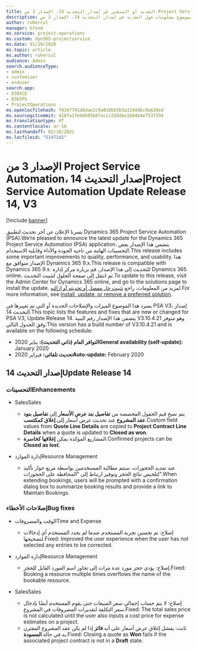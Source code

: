 ```yaml
---
title: الجديد أو المتغير في إصدار التحديث 14، الإصدار 3 من Project Service Automation
description: يقدم هذا الموضوع معلومات حول الجديد في إصدار التحديث 14، الإصدار 3 من Project Service Automation.
author: ruhercul
manager: kfend
ms.service: project-operations
ms.custom: dyn365-projectservice
ms.date: 01/29/2020
ms.topic: article
ms.author: ruhercul
audience: Admin
search.audienceType:
- admin
- customizer
- enduser
search.app:
- D365CE
- D365PS
- ProjectOperations
ms.openlocfilehash: f9347741d8dae2c9a810bb5b3a32d4d6c0a628ed
ms.sourcegitcommit: 418fa1fe9d605b8faccc2d5dee1b04b4e753f194
ms.translationtype: HT
ms.contentlocale: ar-SA
ms.lasthandoff: 02/10/2021
ms.locfileid: "5147142"
---
```

# <a name="project-service-automation-update-release-14-v3"></a><span data-ttu-id="25fca-103">الإصدار 3 من Project Service Automation، إصدار التحديث 14</span><span class="sxs-lookup"><span data-stu-id="25fca-103">Project Service Automation Update Release 14, V3</span></span>

[!include [banner](../includes/psa-now-project-operations.md)]

<span data-ttu-id="25fca-104">يسرنا الإعلان عن آخر تحديث لتطبيق Dynamics 365 Project Service Automation (PSA).</span><span class="sxs-lookup"><span data-stu-id="25fca-104">We’re pleased to announce the latest update for the Dynamics 365 Project Service Automation (PSA) application.</span></span> <span data-ttu-id="25fca-105">يتضمن هذا الإصدار بعض التحسينات الهامة من ناحية الجودة والأداء وقابلية الاستخدام.</span><span class="sxs-lookup"><span data-stu-id="25fca-105">This release includes some important improvements to quality, performance, and usability.</span></span> <span data-ttu-id="25fca-106">هذا الإصدار متوافق مع Dynamics 365 9.x.</span><span class="sxs-lookup"><span data-stu-id="25fca-106">This release is compatible with Dynamics 365 9.x.</span></span> <span data-ttu-id="25fca-107">للتحديث إلى هذا الإصدار، قم بزيارة مركز إدارة Dynamics 365 online، ثم انتقل إلى صفحة الحلول لتثبيت التحديث.</span><span class="sxs-lookup"><span data-stu-id="25fca-107">To update to this release, visit the Admin Center for Dynamics 365 online, and go to the solutions page to install the update.</span></span> <span data-ttu-id="25fca-108">لمزيد من المعلومات، راجع [تثبيت حل مفضل أو تحديثه أو إزالته](https://docs.microsoft.com/power-platform/admin/install-remove-preferred-solution).</span><span class="sxs-lookup"><span data-stu-id="25fca-108">For more information, see [Install, update, or remove a preferred solution](https://docs.microsoft.com/power-platform/admin/install-remove-preferred-solution).</span></span>

<span data-ttu-id="25fca-109">يسرد هذا الموضوع الميزات والإصلاحات الجديدة أو التي تم تغييرها في PSA V3، إصدار التحديث 14.</span><span class="sxs-lookup"><span data-stu-id="25fca-109">This topic lists the features and fixes that are new or changed for PSA V3, Update Release 14.</span></span> <span data-ttu-id="25fca-110">يتضمن هذا الإصدار رقم البنية V3.10.4.21 وهو متوفر وفق الجدول التالي:</span><span class="sxs-lookup"><span data-stu-id="25fca-110">This version has a build number of V3.10.4.21 and is available on the following schedule:</span></span>

- <span data-ttu-id="25fca-111">**التوافر العام (ذاتي التحديث):** يناير 2020</span><span class="sxs-lookup"><span data-stu-id="25fca-111">**General availability (self-update):** January 2020</span></span>
- <span data-ttu-id="25fca-112">**تحديث تلقائي:** فبراير 2020</span><span class="sxs-lookup"><span data-stu-id="25fca-112">**Auto-update:** February 2020</span></span>

## <a name="update-release-14"></a><span data-ttu-id="25fca-113">إصدار التحديث 14</span><span class="sxs-lookup"><span data-stu-id="25fca-113">Update Release 14</span></span>

### <a name="enhancements"></a><span data-ttu-id="25fca-114">التحسينات</span><span class="sxs-lookup"><span data-stu-id="25fca-114">Enhancements</span></span>

- <span data-ttu-id="25fca-115">‏‏Sales</span><span class="sxs-lookup"><span data-stu-id="25fca-115">Sales</span></span>

     - <span data-ttu-id="25fca-116">يتم نسخ قيم الحقول المخصصة من **تفاصيل بند عرض الأسعار‬‬** إلى **تفاصيل بنود عقد المشروع‬** عند تحديث عرض أسعار إلى **إغلاق كمكتسب**.</span><span class="sxs-lookup"><span data-stu-id="25fca-116">Custom field values from **Quote Line Details** are copied to **Project Contract Line Details** when a quote is updated to **Closed as won**.</span></span>
     - <span data-ttu-id="25fca-117">المشاريع المؤكدة يمكن **إغلاقها كخاسرة**.</span><span class="sxs-lookup"><span data-stu-id="25fca-117">Confirmed projects can be **Closed as lost**.</span></span>

- <span data-ttu-id="25fca-118">إدارة الموارد</span><span class="sxs-lookup"><span data-stu-id="25fca-118">Resource Management</span></span>

     - <span data-ttu-id="25fca-119">عند تمديد الحجوزات، ستتم مطالبة المستخدمين بواسطة مربع حوار تأكيد لتلخيص نتائج الحجز وتوفير ارتباط إلى "المحافظة على الحجوزات‬".</span><span class="sxs-lookup"><span data-stu-id="25fca-119">When extending bookings, users will be prompted with a confirmation dialog box to summarize booking results and provide a link to Maintain Bookings.</span></span>


### <a name="bug-fixes"></a><span data-ttu-id="25fca-120">إصلاحات الأخطاء</span><span class="sxs-lookup"><span data-stu-id="25fca-120">Bug fixes</span></span>

- <span data-ttu-id="25fca-121">الوقت والمصروفات</span><span class="sxs-lookup"><span data-stu-id="25fca-121">Time and Expense</span></span>

     - <span data-ttu-id="25fca-122">إصلاح: تم تحسين تجربة المستخدم عندما لم يحدد المستخدم أي إدخالات لتصحيحها.</span><span class="sxs-lookup"><span data-stu-id="25fca-122">Fixed: Improved the user experience when the user has not selected any entries to be corrected.</span></span>

- <span data-ttu-id="25fca-123">إدارة الموارد</span><span class="sxs-lookup"><span data-stu-id="25fca-123">Resource Management</span></span>

     - <span data-ttu-id="25fca-124">إصلاح: يؤدي حجز مورد عدة مرات إلى تجاوز اسم المورد القابل للحجز.</span><span class="sxs-lookup"><span data-stu-id="25fca-124">Fixed: Booking a resource multiple times overflows the name of the bookable resource.</span></span>

- <span data-ttu-id="25fca-125">‏‏Sales</span><span class="sxs-lookup"><span data-stu-id="25fca-125">Sales</span></span>

     - <span data-ttu-id="25fca-126">إصلاح: لا يتم حساب إجمالي سعر المبيعات حتى يقوم المستخدم أيضًا بإدخال سعر التكلفة لتقديرات المصروفات في المشروع.</span><span class="sxs-lookup"><span data-stu-id="25fca-126">Fixed: The total sales price is not calculated until the user also inputs a cost price for expense estimates on a project.</span></span>
     - <span data-ttu-id="25fca-127">ثابت: يفشل إغلاق عرض أسعار على أنه **فائز** إذا لم يكن عقد المشروع المقترن به في حالة **المسودة**.</span><span class="sxs-lookup"><span data-stu-id="25fca-127">Fixed: Closing a quote as **Won** fails if the associated project contract is not in a **Draft** state.</span></span>

